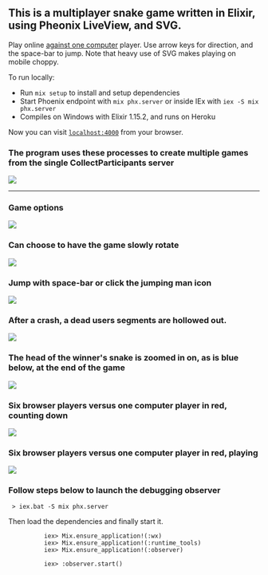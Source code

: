 





## This is a multiplayer snake game written in Elixir, using Pheonix LiveView, and SVG.





Play online [against one computer](https://evening-eyrie-25210-f2edb2eac607.herokuapp.com/Snake-Game/Player-1) player. Use arrow keys for direction, and the space-bar to jump. Note that heavy use of SVG makes playing on mobile choppy.





To run locally:
  * Run `mix setup` to install and setup dependencies
  * Start Phoenix endpoint with `mix phx.server` or inside IEx with `iex -S mix phx.server`
  * Compiles on Windows with Elixir 1.15.2, and runs on Heroku

Now you can visit [`localhost:4000`](http://localhost:4000) from your browser.





<a name="fast-start"></a>

### The program uses these processes to create multiple games from the single CollectParticipants server

![](./assets/document-images/processes.png)

-------------------------------

### Game options
![](./assets/document-images/make-game.png)


### Can choose to have the game slowly rotate
![](./assets/document-images/diagonal-9.png)




### Jump with space-bar or click the jumping man icon
![](./assets/document-images/blue-jumps-red.png)





### After a crash, a dead users segments are hollowed out.
![](./assets/document-images/red-crashes.png)

### The head of the winner's snake is zoomed in on, as is blue below, at the end of the game
![](./assets/document-images/blue-wins.png)




### Six browser players versus one computer player in red, counting down
![](./assets/document-images/seven-snakes.png)


### Six browser players versus one computer player in red, playing
![](./assets/document-images/playing-seven.png)



### Follow steps below to launch the debugging observer
     > iex.bat -S mix phx.server


Then load the dependencies and finally start it.

              iex> Mix.ensure_application!(:wx) 
              iex> Mix.ensure_application!(:runtime_tools)
              iex> Mix.ensure_application!(:observer) 

              iex> :observer.start()


